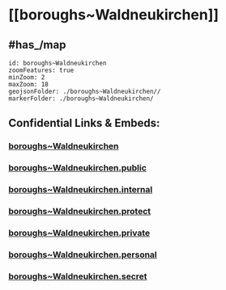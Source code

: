 # [[boroughs~Waldneukirchen]] 


## #has_/map  



```leaflet
id: boroughs~Waldneukirchen
zoomFeatures: true 
minZoom: 2 
maxZoom: 18
geojsonFolder: ./boroughs~Waldneukirchen//
markerFolder: ./boroughs~Waldneukirchen/
```


## Confidential Links & Embeds: 

### [boroughs~Waldneukirchen](/_Standards/Earth/Continent/Europe/Europe~Central/Austria/Austrias_States/Oberösterreich/counties~OÖ/Steyr/cities~Steyr/Waldneukirchen/boroughs~Waldneukirchen.md) 

### [boroughs~Waldneukirchen.public](/_public/Earth/Continent/Europe/Europe~Central/Austria/Austrias_States/Oberösterreich/counties~OÖ/Steyr/cities~Steyr/Waldneukirchen/boroughs~Waldneukirchen.public.md) 

### [boroughs~Waldneukirchen.internal](/_internal/Earth/Continent/Europe/Europe~Central/Austria/Austrias_States/Oberösterreich/counties~OÖ/Steyr/cities~Steyr/Waldneukirchen/boroughs~Waldneukirchen.internal.md) 

### [boroughs~Waldneukirchen.protect](/_protect/Earth/Continent/Europe/Europe~Central/Austria/Austrias_States/Oberösterreich/counties~OÖ/Steyr/cities~Steyr/Waldneukirchen/boroughs~Waldneukirchen.protect.md) 

### [boroughs~Waldneukirchen.private](/_private/Earth/Continent/Europe/Europe~Central/Austria/Austrias_States/Oberösterreich/counties~OÖ/Steyr/cities~Steyr/Waldneukirchen/boroughs~Waldneukirchen.private.md) 

### [boroughs~Waldneukirchen.personal](/_personal/Earth/Continent/Europe/Europe~Central/Austria/Austrias_States/Oberösterreich/counties~OÖ/Steyr/cities~Steyr/Waldneukirchen/boroughs~Waldneukirchen.personal.md) 

### [boroughs~Waldneukirchen.secret](/_secret/Earth/Continent/Europe/Europe~Central/Austria/Austrias_States/Oberösterreich/counties~OÖ/Steyr/cities~Steyr/Waldneukirchen/boroughs~Waldneukirchen.secret.md)

